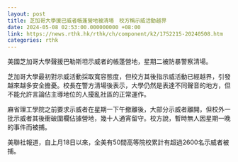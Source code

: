 ```yaml
---
layout: post
title: 芝加哥大學援巴威者帳蓬營地被清場　校方稱示威活動越界
date: 2024-05-08 02:53:00.000000000 +08:00
link: https://news.rthk.hk/rthk/ch/component/k2/1752215-20240508.htm
categories: rthk
---
```


美國芝加哥大學聲援巴勒斯坦示威者的帳蓬營地，星期二被防暴警察清場。

芝加哥大學最初對示威活動採取寬容態度，但校方其後指示威活動已經越界，引發越來越多安全擔憂。校長在警方清場後表示，大學仍然是表達不同聲音的地方，但不能允許言論佔主導地位的人擾亂社區的正常運作。

麻省理工學院之前要求示威者在星期一下午撤離後，大部分示威者離開，但校外一批示威者其後衝破圍欄佔據營地，幾十人通宵留守。校方說，暫時無人因星期一晚的事件而被捕。

美聯社報道，自上月18日以來，全美有50間高等院校累計有超過2600名示威者被捕。
